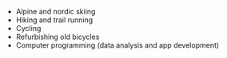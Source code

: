 - Alpine and nordic skiing
- Hiking and trail running
- Cycling
- Refurbishing old bicycles
- Computer programming (data analysis and app development)